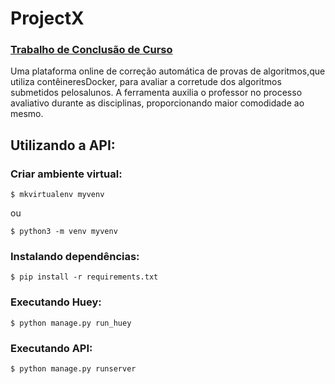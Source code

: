 # ProjectX

### [Trabalho de Conclusão de Curso](https://drive.google.com/open?id=1glfS89D2WsSWgHjatUF58__eCB2MoWi7)

Uma plataforma online de correção automática de provas de algoritmos,que utiliza contêineresDocker, para avaliar a corretude dos algoritmos submetidos pelosalunos. A ferramenta auxilia o professor no processo avaliativo durante as disciplinas, proporcionando maior comodidade ao mesmo.

## Utilizando a API:
### Criar ambiente virtual:
``` 
$ mkvirtualenv myvenv
```
ou
```
$ python3 -m venv myvenv
```
### Instalando dependências:
```
$ pip install -r requirements.txt
```
### Executando Huey:
```
$ python manage.py run_huey
```
### Executando API:
```
$ python manage.py runserver
```
